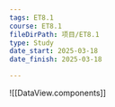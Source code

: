 ```yaml
---
tags: ET8.1
course: ET8.1
fileDirPath: 项目/ET8.1
type: Study
date_start: 2025-03-18
date_finish: 2025-03-18

---
```


![[DataView.components]]